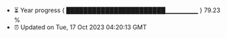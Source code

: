 - ⏳ Year progress { ███████████████████████▁▁▁▁▁▁▁ } 79.23 %
- ⏰ Updated on Tue, 17 Oct 2023 04:20:13 GMT

